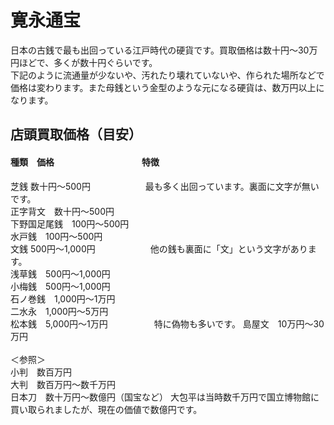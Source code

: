 # 寛永通宝
日本の古銭で最も出回っている江戸時代の硬貨です。買取価格は数十円～30万円ほどで、多くが数十円ぐらいです。    
下記のように流通量が少ないや、汚れたり壊れていないや、作られた場所などで価格は変わります。また母銭という金型のような元になる硬貨は、数万円以上になります。

## 店頭買取価格（目安）
#### 種類　価格　　　　　　　　　　特徴  
芝銭	数十円～500円  　　　　　　最も多く出回っています。裏面に文字が無いです。  
正字背文　数十円～500円  
下野国足尾銭　100円～500円  
水戸銭　100円～500円  
文銭	500円～1,000円  　　　　　　他の銭も裏面に「文」という文字があります。  
浅草銭　500円～1,000円  
小梅銭　500円～1,000円  
石ノ巻銭　1,000円～1万円  
二水永　1,000円～5万円  
松本銭　5,000円～1万円  　　　　　特に偽物も多いです。
島屋文　10万円～30万円<br><br>
＜参照＞  
小判　数百万円  
大判　数百万円～数千万円  
日本刀　数十万円～数億円（国宝など）  大包平は当時数千万円で国立博物館に買い取られましたが、現在の価値で数億円です。
